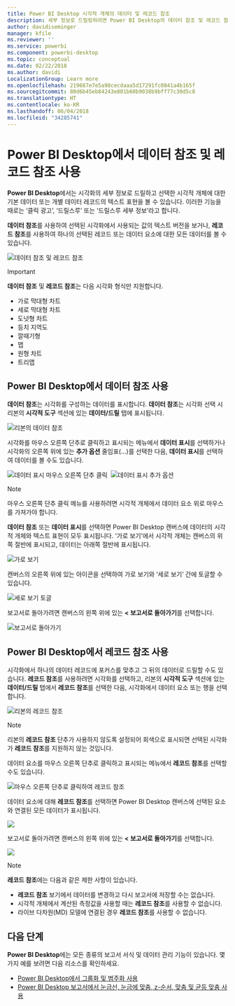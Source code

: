 ```yaml
---
title: Power BI Desktop 시각적 개체의 데이터 및 레코드 참조
description: 세부 정보로 드릴링하려면 Power BI Desktop의 데이터 참조 및 레코드 참조 기능을 사용합니다.
author: davidiseminger
manager: kfile
ms.reviewer: ''
ms.service: powerbi
ms.component: powerbi-desktop
ms.topic: conceptual
ms.date: 02/22/2018
ms.author: davidi
LocalizationGroup: Learn more
ms.openlocfilehash: 219687e7e5a98cecdaaa5d17291fc0841a4b165f
ms.sourcegitcommit: 80d6b45eb84243e801b60b9038b9bff77c30d5c8
ms.translationtype: HT
ms.contentlocale: ko-KR
ms.lasthandoff: 06/04/2018
ms.locfileid: "34285741"
---
```

# <a name="use-see-data-and-see-records-in-power-bi-desktop"></a>Power BI Desktop에서 데이터 참조 및 레코드 참조 사용
**Power BI Desktop**에서는 시각화의 세부 정보로 드릴하고 선택한 시각적 개체에 대한 기본 데이터 또는 개별 데이터 레코드의 텍스트 표현을 볼 수 있습니다. 이러한 기능을 때로는 ‘클릭 광고’, ‘드릴스루’ 또는 ‘드릴스루 세부 정보’라고 합니다.

**데이터 참조**를 사용하여 선택된 시각화에서 사용되는 값의 텍스트 버전을 보거나, **레코드 참조**를 사용하여 하나의 선택된 레코드 또는 데이터 요소에 대한 모든 데이터를 볼 수 있습니다. 

![데이터 참조 및 레코드 참조](media/desktop-see-data-see-records/see-data-record.png)

>[!IMPORTANT]
>**데이터 참조** 및 **레코드 참조**는 다음 시각화 형식만 지원합니다.
>  - 가로 막대형 차트
>  - 세로 막대형 차트
>  - 도넛형 차트
>  - 등치 지역도
>  - 깔때기형
>  - 맵
>  - 원형 차트
>  - 트리맵

## <a name="use-see-data-in-power-bi-desktop"></a>Power BI Desktop에서 데이터 참조 사용

**데이터 참조**는 시각화를 구성하는 데이터를 표시합니다. **데이터 참조**는 시각화 선택 시 리본의 **시각적 도구** 섹션에 있는 **데이터/드릴** 탭에 표시됩니다.

![리본의 데이터 참조](media/desktop-see-data-see-records/see-data1.png)

시각화를 마우스 오른쪽 단추로 클릭하고 표시되는 메뉴에서 **데이터 표시**를 선택하거나 시각화의 오른쪽 위에 있는 **추가 옵션** 줄임표(...)를 선택한 다음, **데이터 표시**를 선택하여 데이터를 볼 수도 있습니다.

![데이터 표시 마우스 오른쪽 단추 클릭](media/desktop-see-data-see-records/see-data2.png)&nbsp;&nbsp;![데이터 표시 추가 옵션](media/desktop-see-data-see-records/see-data3.png)

> [!NOTE]
> 마우스 오른쪽 단추 클릭 메뉴를 사용하려면 시각적 개체에서 데이터 요소 위로 마우스를 가져가야 합니다.

**데이터 참조** 또는 **데이터 표시**를 선택하면 Power BI Desktop 캔버스에 데이터의 시각적 개체와 텍스트 표현이 모두 표시됩니다. ‘가로 보기’에서 시각적 개체는 캔버스의 위쪽 절반에 표시되고, 데이터는 아래쪽 절반에 표시됩니다. 

![가로 보기](media/desktop-see-data-see-records/see-data4a.png)

캔버스의 오른쪽 위에 있는 아이콘을 선택하여 가로 보기와 ‘세로 보기’ 간에 토글할 수 있습니다.

![세로 보기 토글](media/desktop-see-data-see-records/see-data4.png)

보고서로 돌아가려면 캔버스의 왼쪽 위에 있는 **< 보고서로 돌아가기**를 선택합니다.

![보고서로 돌아가기](media/desktop-see-data-see-records/see-data5.png)

## <a name="use-see-records-in-power-bi-desktop"></a>Power BI Desktop에서 레코드 참조 사용

시각화에서 하나의 데이터 레코드에 포커스를 맞추고 그 뒤의 데이터로 드릴할 수도 있습니다. **레코드 참조**를 사용하려면 시각화를 선택하고, 리본의 **시각적 도구** 섹션에 있는 **데이터/드릴** 탭에서 **레코드 참조**를 선택한 다음, 시각화에서 데이터 요소 또는 행을 선택합니다. 

![리본의 레코드 참조](media/desktop-see-data-see-records/see-record1.png)

> [!NOTE]
> 리본의 **레코드 참조** 단추가 사용하지 않도록 설정되어 회색으로 표시되면 선택된 시각화가 **레코드 참조**를 지원하지 않는 것입니다.

데이터 요소를 마우스 오른쪽 단추로 클릭하고 표시되는 메뉴에서 **레코드 참조**를 선택할 수도 있습니다.

![마우스 오른쪽 단추로 클릭하여 레코드 참조](media/desktop-see-data-see-records/see-record2.png)

데이터 요소에 대해 **레코드 참조**를 선택하면 Power BI Desktop 캔버스에 선택된 요소와 연결된 모든 데이터가 표시됩니다. 

![](media/desktop-see-data-see-records/see-record3.png)

보고서로 돌아가려면 캔버스의 왼쪽 위에 있는 **< 보고서로 돌아가기**를 선택합니다.

![](media/desktop-see-data-see-records/see-record4.png)

> [!NOTE]
>**레코드 참조**에는 다음과 같은 제한 사항이 있습니다.
> - **레코드 참조** 보기에서 데이터를 변경하고 다시 보고서에 저장할 수는 없습니다.
> - 시각적 개체에서 계산된 측정값을 사용할 때는 **레코드 참조**를 사용할 수 없습니다.
> - 라이브 다차원(MD) 모델에 연결된 경우 **레코드 참조**를 사용할 수 없습니다.

## <a name="next-steps"></a>다음 단계
**Power BI Desktop**에는 모든 종류의 보고서 서식 및 데이터 관리 기능이 있습니다. 몇 가지 예를 보려면 다음 리소스를 확인하세요.

* [Power BI Desktop에서 그룹화 및 범주화 사용](desktop-grouping-and-binning.md)
* [Power BI Desktop 보고서에서 눈금선, 눈금에 맞춤, z-순서, 맞춤 및 균등 맞춤 사용](desktop-gridlines-snap-to-grid.md)


